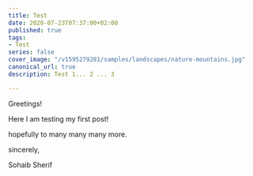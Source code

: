 ```yaml
---
title: Test
date: 2020-07-23T07:37:00+02:00
published: true
tags:
- Test
series: false
cover_image: "/v1595279281/samples/landscapes/nature-mountains.jpg"
canonical_url: true
description: Test 1... 2 ... 3

---
```

Greetings!  
  
Here I am testing my first post!  
  
hopefully to many many many more.

sincerely,

Sohaib Sherif